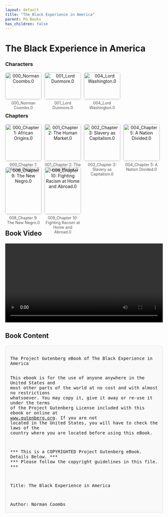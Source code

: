 ```yaml
---
layout: default
title: "The Black Experience in America"
parent: PG Books
has_children: false
---
```



<style>
.image-gallery {
  display: flex;
  flex-wrap: wrap;
  justify-content: space-between;
  margin-bottom: 20px;
}

.image-row {
  display: flex;
  justify-content: flex-start;
  width: 100%;
  margin-bottom: 20px;
}

.image-item {
  width: 23%;
  margin-right: 2%;
  text-align: center;
}

.image-item:last-child {
  margin-right: 0;
}

.image-item img {
  width: 100%;
  height: auto;
  object-fit: cover;
  border-radius: 5px;
  box-shadow: 0 2px 4px rgba(0,0,0,0.1);
}

.image-item p {
  margin-top: 5px;
  font-size: 0.9em;
  color: #555;
}

.video-container {
  margin: 20px 0;
}

.book-content {
  max-height: 500px;
  overflow-y: auto;
  padding: 15px;
  border: 1px solid #ddd;
  border-radius: 5px;
  background-color: #f9f9f9;
  font-family: monospace;
  white-space: pre-wrap;
  margin-top: 20px;
}
</style>


# The Black Experience in America

<h3>Characters</h3>
<div class="image-gallery">
<div class="image-row">
  <div class="image-item">
    <img src="../results/The Black Experience in America/characters/000_Norman Coombs.0.png" alt="000_Norman Coombs.0">
    <p>000_Norman Coombs.0</p>
  </div>
  <div class="image-item">
    <img src="../results/The Black Experience in America/characters/001_Lord Dunmore.0.png" alt="001_Lord Dunmore.0">
    <p>001_Lord Dunmore.0</p>
  </div>
  <div class="image-item">
    <img src="../results/The Black Experience in America/characters/004_Lord Washington.0.png" alt="004_Lord Washington.0">
    <p>004_Lord Washington.0</p>
  </div>
</div>
</div>

<h3>Chapters</h3>
<div class="image-gallery">
<div class="image-row">
  <div class="image-item">
    <img src="../results/The Black Experience in America/chapters/000_Chapter 1: African Origins.0.png" alt="000_Chapter 1: African Origins.0">
    <p>000_Chapter 1: African Origins.0</p>
  </div>
  <div class="image-item">
    <img src="../results/The Black Experience in America/chapters/001_Chapter 2: The Human Market.0.png" alt="001_Chapter 2: The Human Market.0">
    <p>001_Chapter 2: The Human Market.0</p>
  </div>
  <div class="image-item">
    <img src="../results/The Black Experience in America/chapters/002_Chapter 3: Slavery as Capitalism.0.png" alt="002_Chapter 3: Slavery as Capitalism.0">
    <p>002_Chapter 3: Slavery as Capitalism.0</p>
  </div>
  <div class="image-item">
    <img src="../results/The Black Experience in America/chapters/004_Chapter 5: A Nation Divided.0.png" alt="004_Chapter 5: A Nation Divided.0">
    <p>004_Chapter 5: A Nation Divided.0</p>
  </div>
</div>
<div class="image-row">
  <div class="image-item">
    <img src="../results/The Black Experience in America/chapters/008_Chapter 9: The New Negro.0.png" alt="008_Chapter 9: The New Negro.0">
    <p>008_Chapter 9: The New Negro.0</p>
  </div>
  <div class="image-item">
    <img src="../results/The Black Experience in America/chapters/009_Chapter 10: Fighting Racism at Home and Abroad.0.png" alt="009_Chapter 10: Fighting Racism at Home and Abroad.0">
    <p>009_Chapter 10: Fighting Racism at Home and Abroad.0</p>
  </div>
</div>
</div>

<h2>Book Video</h2>
<div class="video-container">
  <video controls width="100%">
    <source src="../videos/The Black Experience in America.mp4" type="video/mp4">
    Your browser does not support the video tag.
  </video>
</div>


## Book Content

<div class="book-content">
﻿The Project Gutenberg eBook of The Black Experience in America
    
This ebook is for the use of anyone anywhere in the United States and
most other parts of the world at no cost and with almost no restrictions
whatsoever. You may copy it, give it away or re-use it under the terms
of the Project Gutenberg License included with this ebook or online
at www.gutenberg.org. If you are not located in the United States,
you will have to check the laws of the country where you are located
before using this eBook.

*** This is a COPYRIGHTED Project Gutenberg eBook. Details Below. ***
***     Please follow the copyright guidelines in this file.      ***


Title: The Black Experience in America

Author: Norman Coombs

Release date: May 1, 1993 [eBook #67]
                Most recently updated: July 1, 2008

Language: English



*** START OF THE PROJECT GUTENBERG EBOOK THE BLACK EXPERIENCE IN AMERICA ***















THE BLACK EXPERIENCE IN AMERICA

Published electronically by its author, Norman Coombs, and Project
Gutenberg.

(C 1993) by Norman Coombs


This text is claimed under copyright to protect its integrity, and
therefore you are required to pass it on intact, but you may make changes
to your own copy.  This text may be shared in whole or in part so long as
this header is included.  It may be quoted freely so long as its
authorship is properly credited.  As the book is out of print, the author
has chosen to make it freely available.

We want to know of any mistakes you find, so we can correct them in text
editions to come.  Send corrections to Norman Coombs.  His email
addresses are:

NRCGSH@RITVAX.BITNET or internet NRCGSH@RITVAX.ISC.RIT.EDU.

Neither Prof. Hart nor Project Gutenberg nor Norman Coombs has any
official connection with the University of Illinois.


This text is based on the original publication:



THE BLACK EXPERIENCE IN AMERICA

The Immigrant Heritage of America

By Norman Coombs


Publisher: Twayne, (c 1972)




Contents

  Preface
  Acknowledgments
  Introduction (omitted from electronic version)


PART ONE   From Freedom to Slavery

  1. African Origins
       The Human Cradle
       West African Empires
       The Culture of West Africa

  2. The Human Market
       The Slave Trade
       Caribbean Interlude

  3. Slavery As Capitalism
       The Shape of American Slavery
       North American and South American Slavery
       Slavery and the Formation of Character
       Slave Response

  4. All Men Are Created Equal
       Slavery and the American Revolution
       Slave Insurrections
       Growing Racism


Part Two.  Emancipation without Freedom

  5. A Nation Divided
       Black Moderates and Militants
       White Liberals
       Growth of Extremism

  6. From Slavery to Segregation
       Blue, Gray, and Black
       Reconstruction and Its Failure
       The New Racism

  7. Racism and Democracy
       Fighting Jim Crow
       Making the World Safe for Democracy
       Urban Riots
       The Klan Revival


Part Three. The Search For Equality

  8. The Crisis of Leadership
       The Debate Over Means and Ends
       Booker T. Washington: The Trumpet of Conciliation
       W. E. B. DuBois: The Trumpet of Confrontation
       Marcus Garvey: The Trumpet of Pride
       A. Philip Randolph: The Trumpet of Mobilization

  9. The New Negro
       Immigration and Migration
       Harlem: "The Promised Land"
       The Negro Renaissance
       Black Nationalism

 10. Fighting Racism at Home and Abroad
       Hard Times Again
       The Second World War
       The U.S. and the U.N.

 11. Civil Rights and Civil Disobedience
       Schools and Courts
       The Civil Rights Movement

 12. The Black Revolt
       Civil Disorders
       Black Power

     Epilogue

     Notes and References (omitted from electronic version)
     Bibliography (omitted from electronic version)
     Index (omitted from electronic version)




Preface

During the last several years, the study of American history has turned a
new direction.  Previously, it emphasized how the various immigrant
groups in America shed their divergent heritages and amalgamated into a
new nationality. More recently, scholars and laymen alike have become
more sensitive to the ways in which these newcomers have kept aspects
from their past alive, and there is a new awareness of the degree to
which ethnicity continues as a force within America.

Most of the original settlers were British, Protestant, and white. Many
of the later arrivals differed from them, in one or more ways. History
books usually depicted these new waves of immigrants as assimilating
almost fully into American society.  However, recent writings have put
more stress on the ethnic diversities which remain and on the rich
variety of contributions which were made to the American scene by each
new nationality.

This volume depicts the immigrants from Africa as one among the many
elements which created present-day America. On the one hand, they differ
from the other minorities because they came involuntarily, suffered the
cruelties of slavery, and were of another color. All of this made their
experience unique. On the other hand, they shared much in common with the
other minorities, many of whom also felt like aliens in their new land.

Throughout most of American history, political power has been held
tightly by the white, Anglo-Saxon, Protestant majority.  Historical
presentations which stressed the political component, thereby tended to
leave the later immigrants in the background.  However, because these
newcomers did not assimilate fully into the mainstream of America, they
maintained some of their ethnic identity and made fresh and unique
contributions to American life.  A socio-cultural approach to history,
through highlighting society and culture rather than politics, brings
these minorities into proper focus.

This study of Afro-Americans seeks to describe the character and culture
which they produced for themselves in America. It also points to the many
important contributions which they have made to American cultural life.
The spotlight is on what they felt and thought, on the attitudes they
developed, and on their increasingly vocal protests against the unfair
treatment which they believed was directed at them.

Besides taking a socio-cultural approach to the subject, this book is
deliberately interpretive rather than being merely a narrative of events.
It is reasonably brief in the hope that it will appeal to interested
laymen. At the same time, it contains a number of footnotes so that
either scholars or laymen, wanting to check their thoughts against the
interpretation presented here, can readily use this book as a guide to
further reading. (Note the footnotes are not in this electronic version.)

If at times the treatment of the white majority seems harsh, it is
because, in my opinion, it is still necessary for Americans to take a
long, cold look at the chilling facts which have too often been ignored.
Yet, times and people do change. Race relations in America are not today
what they were a century ago. The progress of history may not be the wide
highway moving steadily and smoothly upward as many have believed, but
the racial picture in America has altered and will continue to do
so--sometimes for the better, sometimes for the worse.  Nevertheless, it
is only by knowing ourselves that we can intelligently face our crises. I
hope that this volume will assist the reader as he struggles with this
difficult task.

Norman Coombs
  September, 1971



Acknowledgements

I would like to express my deep appreciation to the National Endowment
for the Arts and Humanities and to the Rochester Institute of Technology
for providing me with much of the time which made this research possible.
I am also indebted to Professors Benjamin Quarles and Merle Curti for
kindly reading and commenting on the manuscript. My thanks are also
extended to my father, Earl Coombs, for his invaluable assistance in
helping with the hours of painstaking research demanded by such a
project. Miss Dorothy Ruhl provided the detailed, careful labor necessary
to help prepare the manuscript for the printer, and Mrs. Doris Kist
performed the demanding task of proofreading it.  I also want to thank
Cecyle S. Neidle, the editor of the Immigrant Heritage of America series,
for her helpful supervision and advice.  Finally, I owe a deep debt of
gratitude to my wife, Jean, for typing the manuscript, for a host of
other miscellaneous tasks and, above all, for her forbearance and
encouragement.

N. C.



PART ONE   From Freedom to Slavery


CHAPTER 1

African Origins


The Human Cradle

THREE and a half centuries of immigration have injected ever-fresh doses
of energy and tension into the American bloodstream. As diverse peoples
learned to live together, they became a dynamo generating both creativity
and conflict. One of the most diverse elements in American life was
introduced when Africans were forcibly brought to the American colonies.
The American experiment had begun and consisted mainly of white men with
a European heritage. The African was of a different color, had a
different language, a different religion, and had an entirely different
world view. But perhaps the most striking contrast was that, while the
European came voluntarily in search of greater individual opportunity,
the African came in chains. Because the European was the master and
thereby the superior in the relationship, he assumed that his heritage
was also superior.  However, he was mistaken, because the African had a
rich heritage of importance both to himself and to mankind. When people
interact intimately over a long period of time, the influences are
reciprocal. This is true even when their relationship is that of master
and slave.

To trace the importance of the African heritage one must go back millions
of years. Evidence is accumulating to the effect that Africa is the
cradle of mankind. Professor Louis Leakey argues that Africa was
...

[Content truncated for display]
</div>
